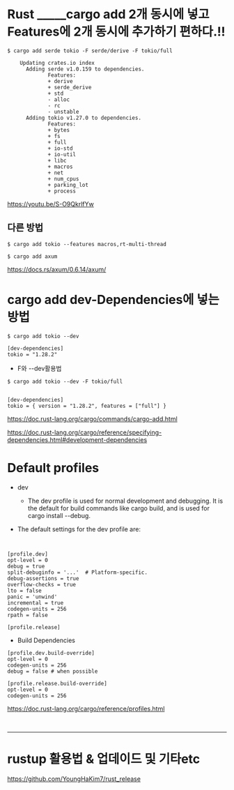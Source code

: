 # Rust _____cargo add 2개 동시에 넣고 Features에 2개 동시에 추가하기 편하다.!!

```
$ cargo add serde tokio -F serde/derive -F tokio/full

    Updating crates.io index
      Adding serde v1.0.159 to dependencies.
             Features:
             + derive
             + serde_derive
             + std
             - alloc
             - rc
             - unstable
      Adding tokio v1.27.0 to dependencies.
             Features:
             + bytes
             + fs
             + full
             + io-std
             + io-util
             + libc
             + macros
             + net
             + num_cpus
             + parking_lot
             + process
```

https://youtu.be/S-O9QkrlfYw

## 다른 방법

```
$ cargo add tokio --features macros,rt-multi-thread
```

```
$ cargo add axum
```

https://docs.rs/axum/0.6.14/axum/


# cargo add dev-Dependencies에 넣는 방법


```
$ cargo add tokio --dev
```

```
[dev-dependencies]
tokio = "1.28.2"
```

- F와 --dev활용법

```
$ cargo add tokio --dev -F tokio/full


[dev-dependencies]
tokio = { version = "1.28.2", features = ["full"] }

```

https://doc.rust-lang.org/cargo/commands/cargo-add.html

https://doc.rust-lang.org/cargo/reference/specifying-dependencies.html#development-dependencies


# Default profiles

- dev
  - The dev profile is used for normal development and debugging. It is the default for build commands like cargo build, and is used for cargo install --debug.

- The default settings for the dev profile are:


```


[profile.dev]
opt-level = 0
debug = true
split-debuginfo = '...'  # Platform-specific.
debug-assertions = true
overflow-checks = true
lto = false
panic = 'unwind'
incremental = true
codegen-units = 256
rpath = false
```

```
[profile.release]

```

- Build Dependencies

```
[profile.dev.build-override]
opt-level = 0
codegen-units = 256
debug = false # when possible

[profile.release.build-override]
opt-level = 0
codegen-units = 256
```

https://doc.rust-lang.org/cargo/reference/profiles.html

<br>

<hr>

# rustup 활용법 & 업데이드 및 기타etc

https://github.com/YoungHaKim7/rust_release

